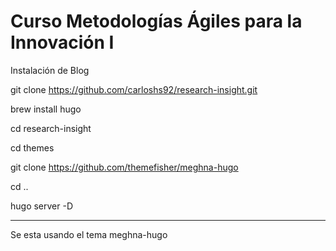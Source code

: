 # Curso Metodologías Ágiles para la Innovación I

Instalación de Blog

git clone https://github.com/carloshs92/research-insight.git

brew install hugo

cd research-insight

cd themes

git clone https://github.com/themefisher/meghna-hugo

cd ..

hugo server -D

------

Se esta usando el tema meghna-hugo

